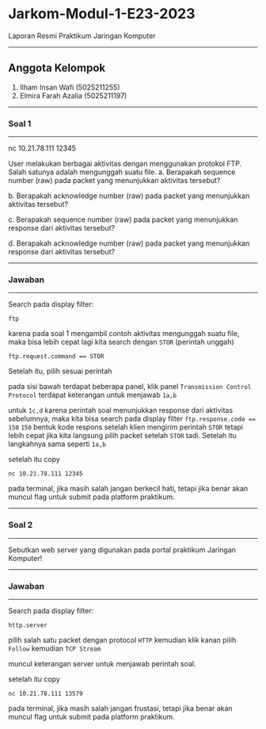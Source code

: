 # Jarkom-Modul-1-E23-2023
Laporan Resmi Praktikum Jaringan Komputer
***
## Anggota Kelompok
1. Ilham Insan Wafi (5025211255)
2. Elmira Farah Azalia (5025211197)

---
### Soal 1
---
nc 10.21.78.111 12345

User melakukan berbagai aktivitas dengan menggunakan protokol FTP. Salah satunya adalah mengunggah suatu file.
a. Berapakah sequence number (raw) pada packet yang menunjukkan aktivitas tersebut? 

b. Berapakah acknowledge number (raw) pada packet yang menunjukkan aktivitas tersebut? 

c. Berapakah sequence number (raw) pada packet yang menunjukkan response dari aktivitas tersebut?

d. Berapakah acknowledge number (raw) pada packet yang menunjukkan response dari aktivitas tersebut?

---
### Jawaban
---
Search pada display filter:
```
ftp 
```
karena pada soal 1 mengambil contoh aktivitas mengunggah suatu file, maka bisa lebih cepat lagi kita search dengan `STOR` (perintah unggah)
```
ftp.request.command == STOR
```
Setelah itu, pilih sesuai perintah


pada sisi bawah terdapat beberapa panel, klik panel `Transmission Control Protocol` terdapat keterangan untuk menjawab `1a,b`


untuk `1c,d` karena perintah soal menunjukkan response dari aktivitas sebelumnya, maka kita bisa search pada display filter `ftp.response.code == 150`
`150` bentuk kode respons setelah klien mengirim perintah `STOR`
tetapi lebih cepat jika kita langsung pilih packet setelah `STOR` tadi. Setelah itu langkahnya sama seperti `1a,b`


setelah itu copy 
```
nc 10.21.78.111 12345
```
pada terminal, jika masih salah jangan berkecil hati, tetapi jika benar akan muncul flag untuk submit pada platform praktikum.

---
### Soal 2
---
Sebutkan web server yang digunakan pada portal praktikum Jaringan Komputer!

---
### Jawaban
---

Search pada display filter:
```
http.server
```
pilih salah satu packet dengan protocol `HTTP` kemudian klik kanan pilih `Follow` kemudian `TCP Stream`


muncul keterangan server untuk menjawab perintah soal.


setelah itu copy 
```
nc 10.21.78.111 13579
```
pada terminal, jika masih salah jangan frustasi, tetapi jika benar akan muncul flag untuk submit pada platform praktikum.




